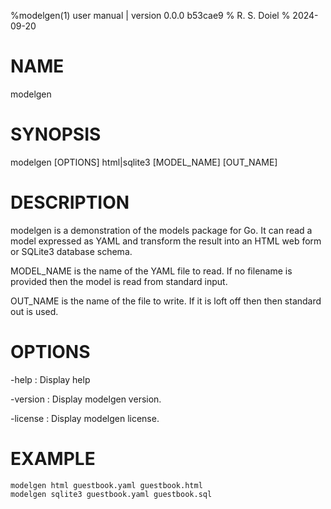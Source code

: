 %modelgen(1) user manual | version 0.0.0 b53cae9
% R. S. Doiel
% 2024-09-20

# NAME

modelgen 

# SYNOPSIS

modelgen [OPTIONS] html|sqlite3 [MODEL_NAME] [OUT_NAME]

# DESCRIPTION

modelgen is a demonstration of the models package for Go.  It can read
a model expressed as YAML and transform the result into an HTML web form
or SQLite3 database schema.

MODEL_NAME is the name of the YAML file to read. If no filename is provided
then the model is read from standard input.

OUT_NAME is the name of the file to write. If it is loft off then
then standard out is used.

# OPTIONS

-help
: Display help

-version
: Display modelgen version.

-license
: Display modelgen license.

# EXAMPLE

~~~
modelgen html guestbook.yaml guestbook.html
modelgen sqlite3 guestbook.yaml guestbook.sql
~~~



